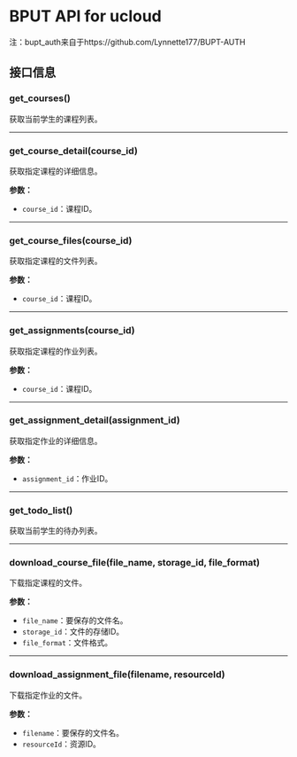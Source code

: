 # BPUT API for ucloud
注：bupt_auth来自于https://github.com/Lynnette177/BUPT-AUTH

## 接口信息

### get_courses()

获取当前学生的课程列表。

---

### get_course_detail(course_id)

获取指定课程的详细信息。

**参数：**

- `course_id`：课程ID。

---

### get_course_files(course_id)

获取指定课程的文件列表。

**参数：**

- `course_id`：课程ID。

---

### get_assignments(course_id)

获取指定课程的作业列表。

**参数：**

- `course_id`：课程ID。

---

### get_assignment_detail(assignment_id)

获取指定作业的详细信息。

**参数：**

- `assignment_id`：作业ID。

---

### get_todo_list()

获取当前学生的待办列表。

---

### download_course_file(file_name, storage_id, file_format)

下载指定课程的文件。

**参数：**

- `file_name`：要保存的文件名。
- `storage_id`：文件的存储ID。
- `file_format`：文件格式。

---

### download_assignment_file(filename, resourceId)

下载指定作业的文件。

**参数：**

- `filename`：要保存的文件名。
- `resourceId`：资源ID。

